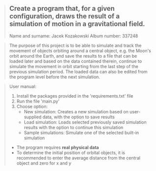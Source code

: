 > ## Create a program that, for a given configuration, draws the result of a simulation of motion in a gravitational field.
> Name and surname: Jacek Kozakowski
> Album number: 337248

> The purpose of this project is to be able to simulate and track the movement of objects orbiting around a central object, e.g. the Moon's orbit around the Earth, and save the results to a file that can be loaded later and based on the data contained therein, continue to simulate the movement in orbit starting from the last step of the previous simulation period. The loaded data can also be edited from the program level before the next simulation.

>User manual:
> 1. Install the packages provided in the 'requirements.txt' file
> 2. Run the file 'main.py'
> 3. Choose option:
>    - New simulation: Creates a new simulation based on user-supplied data, with the option to save results
>    - Load simulation: Loads selected previously saved simulation results with the option to continue this simulation
>    - Sample simulations: Simulate one of the selected built-in simulation
> * The program requires **real physical data**
> * To determine the initial position of orbital objects, it is recommended to enter the average distance from the central object and zero for x and y